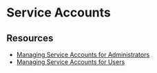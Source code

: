 # Service Accounts

## Resources
* [Managing Service Accounts for Administrators](https://kubernetes.io/docs/reference/access-authn-authz/service-accounts-admin/)
* [Managing Service Accounts for Users](https://kubernetes.io/docs/tasks/configure-pod-container/configure-service-account/)


